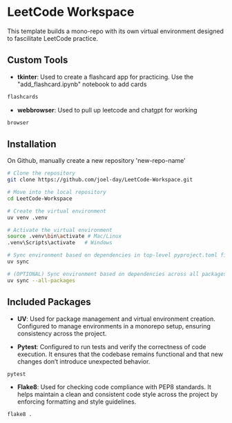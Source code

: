 # LeetCode Workspace

This template builds a mono-repo with its own virtual environment designed to fascilitate LeetCode practice.

## Custom Tools

- **tkinter**: Used to create a flashcard app for practicing. Use the "add_flashcard.ipynb" notebook to add cards
```bash
flashcards
```

- **webbrowser**: Used to pull up leetcode and chatgpt for working
```bash
browser
```

## Installation

 On Github, manually create a new repository 'new-repo-name'

```bash
# Clone the repository
git clone https://github.com/joel-day/LeetCode-Workspace.git

# Move into the local repository
cd LeetCode-Workspace

# Create the virtual environment
uv venv .venv

# Activate the virtual environment
source .venv\bin\activate # Mac/Linux
.venv\Scripts\activate   # Windows

# Sync environment based on dependencies in top-level pyproject.toml file
uv sync

# (OPTIONAL) Sync environment based on dependencies across all packages' pyproject.toml files
uv sync --all-packages
```

## Included Packages

- **UV**: Used for package management and virtual environment creation. Configured to manage environments in a monorepo setup, ensuring consistency across the project.

- **Pytest**: Configured to run tests and verify the correctness of code execution. It ensures that the codebase remains functional and that new changes don’t introduce unexpected behavior.
```bash
pytest
```
- **Flake8**: Used for checking code compliance with PEP8 standards. It helps maintain a clean and consistent code style across the project by enforcing formatting and style guidelines.
```bash
flake8 .
```


